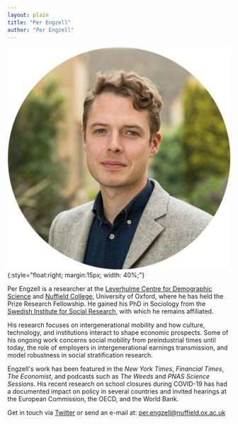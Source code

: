 ```yaml
---
layout: plain
title: "Per Engzell"
author: "Per Engzell"
---
```


![Per Engzell](portrait.jpg){:style="float:right; margin:15px; width: 40%;"}

Per Engzell is a researcher at the [Leverhulme Centre for Demographic Science](http://www.demographicscience.ox.ac.uk) and [Nuffield College](https://www.nuffield.ox.ac.uk), University of Oxford, where he has held the Prize Research Fellowship. He gained his PhD in Sociology from the [Swedish Institute for Social Research](https://www.sofi.su.se/english/), with which he remains affiliated. 

His research focuses on intergenerational mobility and how culture, technology, and institutions interact to shape economic prospects. Some of his ongoing work concerns social mobility from preindustrial times until today, the role of employers in intergenerational earnings transmission, and model robustness in social stratification research.

Engzell's work has been featured in the *New York Times*, *Financial Times*, *The Economist*, and podcasts such as *The Weeds* and *PNAS Science Sessions*. His recent research on school closures during COVID-19 has had a documented impact on policy in several countries and invited hearings at the European Commission, the OECD, and the World Bank. 

Get in touch via [Twitter](https://twitter.com/pengzell) or send an e-mail at: [per.engzell@nuffield.ox.ac.uk](mailto:per.engzell@nuffield.ox.ac.uk)

